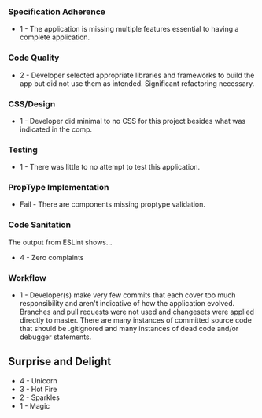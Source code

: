 ### Specification Adherence

- 1 - The application is missing multiple features essential to having a complete application.

### Code Quality

- 2 - Developer selected appropriate libraries and frameworks to build the app but did not use them as intended. Significant refactoring necessary.

### CSS/Design

- 1 - Developer did minimal to no CSS for this project besides what was indicated in the comp.

### Testing

- 1 - There was little to no attempt to test this application.

### PropType Implementation

- Fail - There are components missing proptype validation.

### Code Sanitation

The output from ESLint shows…

* 4 - Zero complaints

### Workflow

- 1 - Developer(s) make very few commits that each cover too much responsibility and aren't indicative of how the application evolved. Branches and pull requests were not used and changesets were applied directly to master. There are many instances of committed source code that should be .gitignored and many instances of dead code and/or debugger statements.

## Surprise and Delight
- 4 - Unicorn
- 3 - Hot Fire
- 2 - Sparkles
- 1 - Magic
